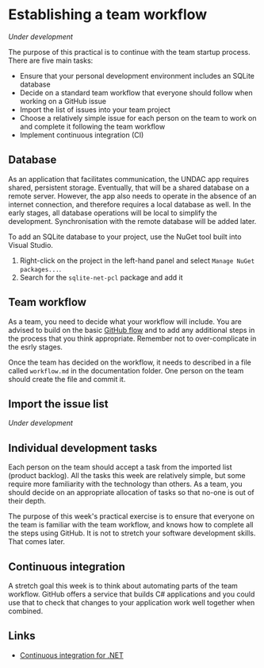 # Establishing a team workflow

*Under development*

The purpose of this practical is to continue with the team startup process. There are
five main tasks:

* Ensure that your personal development environment includes an SQLite database
* Decide on a standard team workflow that everyone should follow when working on a
  GitHub issue
* Import the list of issues into your team project
* Choose a relatively simple issue for each person on the team to work on and complete
  it following the team workflow
* Implement continuous integration (CI)

## Database

As an application that facilitates communication, the UNDAC app requires shared, persistent 
storage. Eventually, that will be a shared database on a remote server. However, the app
also needs to operate in the absence of an internet connection, and therefore requires a
local database as well. In the early stages, all database operations will be local to simplify 
the development. Synchronisation with the remote database will be added later.

To add an SQLite database to your project, use the NuGet tool built into Visual Studio. 

1. Right-click on the project in the left-hand panel and select `Manage NuGet packages...`.
2. Search for the `sqlite-net-pcl` package and add it

## Team workflow

As a team, you need to decide what your workflow will include. You are advised to build on
the basic [GitHub flow](https://docs.github.com/en/get-started/quickstart/github-flow) and to add any additional steps in the process that you think 
appropriate. Remember not to over-complicate in the esrly stages.

Once the team has decided on the workflow, it needs to described in a file called 
`workflow.md` in the documentation folder. One person on the team should create the file
and commit it.

## Import the issue list

*Under development*

## Individual development tasks

Each person on the team should accept a task from the imported list (product backlog). All the
tasks this week are relatively simple, but some require more familiarity with the technology
than others. As a team, you should decide on an appropriate allocation of tasks so that no-one 
is out of their depth.

The purpose of this week's practical exercise is to ensure that everyone on the team is familiar
with the team workflow, and knows how to complete all the steps using GitHub. It is not to stretch 
your software development skills. That comes later.

## Continuous integration

A stretch goal this week is to think about automating parts of the team workflow. GitHub offers
a service that builds C# applications and you could use that to check that changes to your 
application work well together when combined. 

## Links

* [Continuous integration for .NET](https://docs.github.com/en/actions/automating-builds-and-tests/building-and-testing-net)
